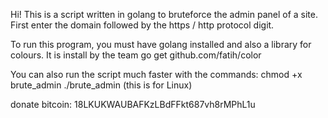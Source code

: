 Hi!
This is a script written in golang
to bruteforce the admin panel of a site.
First enter the domain followed by the
https / http protocol digit.

To run this program, you must have golang installed
and also a library for colours.
It is install by the team
go get github.com/fatih/color

You can also run the script 
much faster with the commands:
chmod +x brute_admin
./brute_admin
(this is for Linux)


donate bitcoin: 18LKUKWAUBAFKzLBdFFkt687vh8rMPhL1u
